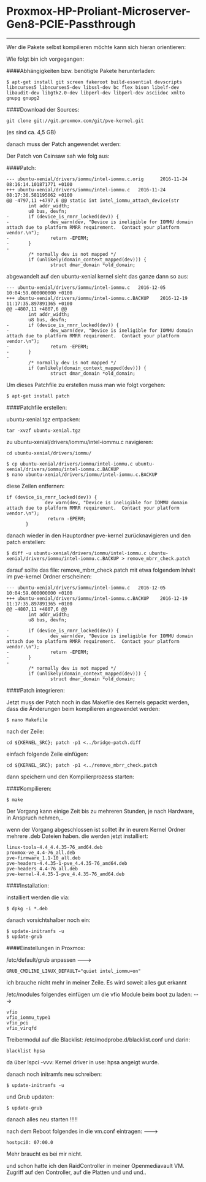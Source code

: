 # Proxmox-HP-Proliant-Microserver-Gen8-PCIE-Passthrough
-------------------------------------------------------

Wer die Pakete selbst kompilieren möchte kann sich hieran orientieren:

Wie folgt bin ich vorgegangen:

####Abhängigkeiten bzw. benötigte Pakete herunterladen:

```
$ apt-get install git screen fakeroot build-essential devscripts libncurses5 libncurses5-dev libssl-dev bc flex bison libelf-dev libaudit-dev libgtk2.0-dev libperl-dev libperl-dev asciidoc xmlto gnupg gnupg2
```
####Download der Sources:
```
git clone git://git.proxmox.com/git/pve-kernel.git
```
(es sind ca. 4,5 GB)

danach muss der Patch angewendet werden:

Der Patch von Cainsaw sah wie folg aus:

####Patch:
```
--- ubuntu-xenial/drivers/iommu/intel-iommu.c.orig      2016-11-24 08:16:14.101871771 +0100
+++ ubuntu-xenial/drivers/iommu/intel-iommu.c   2016-11-24 08:17:36.581195062 +0100
@@ -4797,11 +4797,6 @@ static int intel_iommu_attach_device(str
        int addr_width;
        u8 bus, devfn;
-       if (device_is_rmrr_locked(dev)) {
-               dev_warn(dev, "Device is ineligible for IOMMU domain attach due to platform RMRR requirement.  Contact your platform vendor.\n");
-               return -EPERM;
-       }
-
        /* normally dev is not mapped */
        if (unlikely(domain_context_mapped(dev))) {
                struct dmar_domain *old_domain;
```

abgewandelt auf den ubuntu-xenial kernel sieht das ganze dann so aus:

```
--- ubuntu-xenial/drivers/iommu/intel-iommu.c   2016-12-05 10:04:59.000000000 +0100
+++ ubuntu-xenial/drivers/iommu/intel-iommu.c.BACKUP    2016-12-19 11:17:35.897891365 +0100
@@ -4807,11 +4807,6 @@
        int addr_width;
        u8 bus, devfn;
-       if (device_is_rmrr_locked(dev)) {
-               dev_warn(dev, "Device is ineligible for IOMMU domain attach due to platform RMRR requirement.  Contact your platform vendor.\n");
-               return -EPERM;
-       }
-
        /* normally dev is not mapped */
        if (unlikely(domain_context_mapped(dev))) {
                struct dmar_domain *old_domain;
```

Um dieses Patchfile zu erstellen muss man wie folgt vorgehen:

```
$ apt-get install patch
```

####Patchfile erstellen:

ubuntu-xenial.tgz entpacken:

```
tar -xvzf ubuntu-xenial.tgz
```

zu ubuntu-xenial/drivers/iommu/intel-iommu.c navigieren:

```
cd ubuntu-xenial/drivers/iommu/
```
```
$ cp ubuntu-xenial/drivers/iommu/intel-iommu.c ubuntu-xenial/drivers/iommu/intel-iommu.c.BACKUP
$ nano ubuntu-xenial/drivers/iommu/intel-iommu.c.BACKUP
```

diese Zeilen entfernen:

```
if (device_is_rmrr_locked(dev)) {
              dev_warn(dev, "Device is ineligible for IOMMU domain attach due to platform RMRR requirement.  Contact your platform vendor.\n");
               return -EPERM;
       }
```

danach wieder in den Hauptordner pve-kernel zurücknavigieren und den patch erstellen:

```
$ diff -u ubuntu-xenial/drivers/iommu/intel-iommu.c ubuntu-xenial/drivers/iommu/intel-iommu.c.BACKUP > remove_mbrr_check.patch
```

darauf sollte das file: remove_mbrr_check.patch
mit etwa folgendem Inhalt im pve-kernel Ordner erscheinen:

```
--- ubuntu-xenial/drivers/iommu/intel-iommu.c   2016-12-05 10:04:59.000000000 +0100
+++ ubuntu-xenial/drivers/iommu/intel-iommu.c.BACKUP    2016-12-19 11:17:35.897891365 +0100
@@ -4807,11 +4807,6 @@
        int addr_width;
        u8 bus, devfn;

-       if (device_is_rmrr_locked(dev)) {
-               dev_warn(dev, "Device is ineligible for IOMMU domain attach due to platform RMRR requirement.  Contact your platform vendor.\n");
-               return -EPERM;
-       }
-
        /* normally dev is not mapped */
        if (unlikely(domain_context_mapped(dev))) {
                struct dmar_domain *old_domain;
```

####Patch integrieren:

Jetzt muss der Patch noch in das Makefile des Kernels gepackt werden, dass die Änderungen beim kompilieren angewendet werden:

```
$ nano Makefile
```
nach der Zeile:

```
cd ${KERNEL_SRC}; patch -p1 <../bridge-patch.diff
```
einfach folgende Zeile einfügen:

```
cd ${KERNEL_SRC}; patch -p1 <../remove_mbrr_check.patch
```
dann speichern und den Kompilierprozess starten:

####Kompilieren:

```
$ make
```
Der Vorgang kann einige Zeit bis zu mehreren Stunden, je nach Hardware, in Anspruch nehmen,..

wenn der Vorgang abgeschlossen ist solltet ihr in eurem Kernel Ordner mehrere .deb Dateien haben.
die werden jetzt installiert:

```
linux-tools-4.4_4.4.35-76_amd64.deb
proxmox-ve_4.4-76_all.deb
pve-firmware_1.1-10_all.deb
pve-headers-4.4.35-1-pve_4.4.35-76_amd64.deb
pve-headers_4.4-76_all.deb
pve-kernel-4.4.35-1-pve_4.4.35-76_amd64.deb
```
####Installation:

installiert werden die via:

```
$ dpkg -i *.deb
```
danach vorsichtshalber noch ein:

```
$ update-initramfs -u
$ update-grub
```
####Einstellungen in Proxmox:

/etc/default/grub anpassen
--->
```
GRUB_CMDLINE_LINUX_DEFAULT="quiet intel_iommu=on"
```
ich brauche nicht mehr in meiner Zeile. Es wird soweit alles gut erkannt


/etc/modules folgendes einfügen um die vfio Module beim boot zu laden:
--->
```
vfio
vfio_iommu_type1
vfio_pci
vfio_virqfd
```
Treibermodul auf die Blacklist:
/etc/modprobe.d/blacklist.conf und darin:
```
blacklist hpsa
```
da über lspci -vvv: Kernel driver in use: hpsa angeigt wurde.

danach noch initramfs neu schreiben:
```
$ update-initramfs -u
```

und Grub updaten:
```
$ update-grub
```

danach alles neu starten !!!!!

nach dem Reboot folgendes in die vm.conf eintragen:
--->

```
hostpci0: 07:00.0
```
Mehr braucht es bei mir nicht.

und schon hatte ich den RaidController in meiner Openmediavault VM. Zugriff auf den Controller, auf die Platten und und und..

